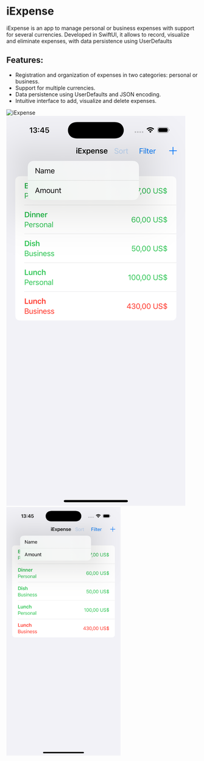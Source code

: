 # iExpense
iExpense is an app to manage personal or business expenses with support for several currencies. Developed in SwiftUI, it allows to record, visualize and eliminate expenses, with data persistence using UserDefaults

## Features:
- Registration and organization of expenses in two categories: personal or business.
- Support for multiple currencies.
- Data persistence using UserDefaults and JSON encoding.
- Intuitive interface to add, visualize and delete expenses.

 ![iExpense](https://github.com/user-attachments/assets/76791581-9f0d-49b6-93b0-19e610d39827) 
 ![iExpense](iExpense/Assets.xcassets/screen_1.imageset/screen_1.png) 
 <img src="iExpense/Assets.xcassets/screen_1.imageset/screen_1.png" width="300" />
 


